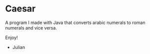 Caesar
======

A program I made with Java that converts arabic numerals to roman numerals and vice versa.

Enjoy!
- Julian